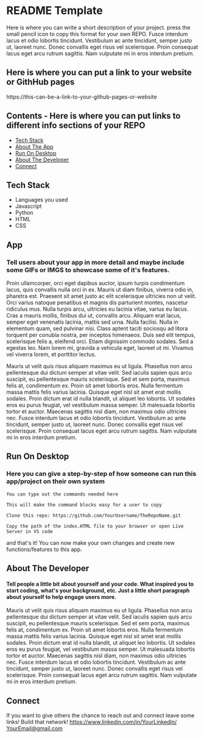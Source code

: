 # README Template

Here is where you can write a short description of your project. press the small pencil icon to copy this format for your own REPO. 
Fusce interdum lacus et odio lobortis tincidunt. Vestibulum ac ante tincidunt, semper justo ut, laoreet nunc. Donec convallis eget risus vel scelerisque. Proin consequat lacus eget arcu rutrum sagittis. Nam vulputate mi in eros interdum pretium.


## Here is where you can put a link to your website or GithHub pages
https://this-can-be-a-link-to-your-github-pages-or-website
## Contents - Here is where you can put links to different info sections of your REPO
* [Tech Stack](#stack)
* [About The App](#app)
* [Run On Desktop](#run)
* [About The Developer](#about)
* [Connect](#connect)

## <a name="stack" ></a>Tech Stack
* Languages you used
* Javascript
* Python
* HTML
* CSS


## <a name="app" ></a>App
### Tell users about your app in more detail and maybe include some GIFs or IMGS to showcase some of it's features.

Proin ullamcorper, orci eget dapibus auctor, ipsum turpis condimentum lacus, quis convallis nulla orci in ex. Mauris ut diam finibus, viverra odio in, pharetra est. Praesent sit amet justo ac elit scelerisque ultricies non ut velit. Orci varius natoque penatibus et magnis dis parturient montes, nascetur ridiculus mus. Nulla turpis arcu, ultricies eu lacinia vitae, varius eu lacus. Cras a mauris mollis, finibus dui ut, convallis arcu. Aliquam erat lacus, semper eget venenatis lacinia, mattis sed urna. Nulla facilisi. Nulla in elementum quam, sed pulvinar nisi. Class aptent taciti sociosqu ad litora torquent per conubia nostra, per inceptos himenaeos. Duis sed elit tempus, scelerisque felis a, eleifend orci. Etiam dignissim commodo sodales. Sed a egestas leo. Nam lorem mi, gravida a vehicula eget, laoreet ut mi. Vivamus vel viverra lorem, et porttitor lectus.

Mauris ut velit quis risus aliquam maximus eu ut ligula. Phasellus non arcu pellentesque dui dictum semper at vitae velit. Sed iaculis sapien quis arcu suscipit, eu pellentesque mauris scelerisque. Sed et sem porta, maximus felis at, condimentum ex. Proin sit amet lobortis eros. Nulla fermentum massa mattis felis varius lacinia. Quisque eget nisl sit amet erat mollis sodales. Proin dictum erat id nulla blandit, ut aliquet leo lobortis. Ut sodales eros eu purus feugiat, vel vestibulum massa semper. Ut malesuada lobortis tortor et auctor. Maecenas sagittis nisl diam, non maximus odio ultricies nec. Fusce interdum lacus et odio lobortis tincidunt. Vestibulum ac ante tincidunt, semper justo ut, laoreet nunc. Donec convallis eget risus vel scelerisque. Proin consequat lacus eget arcu rutrum sagittis. Nam vulputate mi in eros interdum pretium.

## <a name="run" ></a>Run On Desktop
### Here you can give a step-by-step of how someone can run this app/project on their own system
```
You can type out the commands needed here 
```
```
This will make the command blocks easy for a user to copy
```
```
Clone this repo: https://github.com/YourUsername/TheRepoName.git
```
```
Copy the path of the index.HTML file to your browser or open Live Server in VS code
```

and that's it! You can now make your own changes and create new functions/features to this app. 


## <a name="about" ></a>About The Developer
#### Tell people a little bit about yourself and your code. What inspired you to start coding, what's your background, etc. Just a little short paragraph about yourself to help engage users more. 
Mauris ut velit quis risus aliquam maximus eu ut ligula. Phasellus non arcu pellentesque dui dictum semper at vitae velit. Sed iaculis sapien quis arcu suscipit, eu pellentesque mauris scelerisque. Sed et sem porta, maximus felis at, condimentum ex. Proin sit amet lobortis eros. Nulla fermentum massa mattis felis varius lacinia. Quisque eget nisl sit amet erat mollis sodales. Proin dictum erat id nulla blandit, ut aliquet leo lobortis. Ut sodales eros eu purus feugiat, vel vestibulum massa semper. Ut malesuada lobortis tortor et auctor. Maecenas sagittis nisl diam, non maximus odio ultricies nec. Fusce interdum lacus et odio lobortis tincidunt. Vestibulum ac ante tincidunt, semper justo ut, laoreet nunc. Donec convallis eget risus vel scelerisque. Proin consequat lacus eget arcu rutrum sagittis. Nam vulputate mi in eros interdum pretium.




## <a name="connect" ></a>Connect
If you want to give others the chance to reach out and connect leave some links! Build that network! 
https://www.linkedin.com/in/YourLinkedIn/
YourEmail@gmail.com
